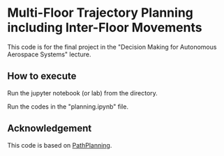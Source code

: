 # Multi-Floor Trajectory Planning including Inter-Floor Movements
This code is for the final project in the "Decision Making for Autonomous Aerospace Systems" lecture.
## How to execute
Run the jupyter notebook (or lab) from the directory.

Run the codes in the "planning.ipynb" file.
## Acknowledgement
This code is based on [PathPlanning](https://github.com/zhm-real/PathPlanning).